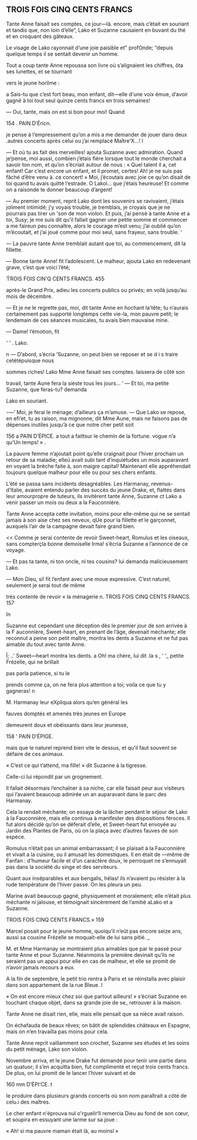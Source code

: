 ## TROIS FOIS CINQ CENTS FRANCS

Tante Anne faisait ses comptes, ce jour—là. encore, mais c’était en souriant et tandis que, non loin d’elle“, Lako et Suzanne causaient en buvant du thé et en croquant des gâteaux.

Le visage de Lako rayonnait d’une joie paisible et" profOnde; “depuis quelque temps il se sentait devenir un homme.

Tout a coup tante Anne repoussa son livre où s’alignaient les chiffres, ôta ses lunettes, et se tournant

vers le jeune horilme :

a Sais-tu que c’est fort beau, mon enfant, dit—elle d'une voix émue, d’avoir gagné à toi tout seul quinze cents francs en trois semaines!

— Oui, tante, mais on est si bon pour moi! Quand

154 . PAIN D’Éricn.

je pense à l’empressement qu’on a mis a me demander de jouer dans deux .autres concerts après celui ou j’ai remplacé Maître'X...! l

— Et où tu as fait des merveilles! ajouta Suzanne avec admiration. Quand je‘pense, moi aussi, combien j’étais fière lorsque tout le monde cherchait a savoir ton nom, et qu’on s’écriait autour de nous : « Quel talent il a, cet enfant! Car c’est encore un enfant, et il promet, certes! Ah! je ne suis pas fâché d’être venu à. ce concert! » Moi, j’écoutais avec joie ce qu’on disait de toi quand tu avais quitté l’estrade. O Lakol... que j’étais heureuse! Et comme on a raisonde te donner beaucoup d’argent!

— Au premier moment, reprit Lako dont les souvenirs se ravivaient, j’étais joliment intimidé; j’y voyais trouble, je tremblais, je croyais que je ne pourrais pas tirer un 'son de mon violon. Et puis, j’ai pensé à tante Anne et a toi, Susy; je me suis dit qu’il fallait gagner une petite somme et commencer a me faireun peu connaître, alors le courage m’est venu; j’ai oublié qu’on m’écoutait, et j’ai joué comme pour moi seul, sans frayeur, sans trouble. '

— La pauvre tante Anne tremblait autant que toi, au commencement, dit la fillette.

— Bonne tante Anne! fit l’adolescent. Le malheur, ajouta Lako en redevenant grave, c’est que voici l’été;

 

’Î‘ROIS FOIS CIN'Q CENTS FRANCS. 455

après-le Grand Prix, adieu les concerts publics ou privés; en voilà jusqu’au mois de décembre.

— Et je ne le regrette pas, moi, dit tante Anne en hochant la'tête; tu n’aurais certainement pas supporté longtemps cette vie-la, mon pauvre petit; le lendemain de ces séances musicales, tu avais bien mauvaise mine.

— Dame! l’émotion, fit

  ' ' . Lako.

n — D’abord, s’écria 'Suzanne, on peut bien se reposer et se d i s traire cetétépuisque nous

sommes riches! Lako Mme Anne faisait ses comptes. laissera de côté son

travail, tante Aune fera la sieste tous les jours... ‘ — Et toi, ma petite Suzanne, que feras-tu? demanda

Lako en souriant.

-—' Moi, je ferai le ménage; d’ailleurs ça m’amuse. — Que Lako se repose, en efi‘et, tu as raison, ma mignonne, dit Mme Aune, mais ne faisons pas de dépenses inutiles jusqu’à ce que notre cher petit soit

156 a PAIN D’ÉPICE. a tout a faittsur le chemin de la fortune.  vogue n’a qu’Un temps! » .

La pauvre femme n’ajoutait point qu’elle craignait pour l’hiver prochain un retour de sa maladie; elleü avait subi tant d’inquiétudes un mois auparavant en voyant la brèche faite à, son maigre capital! Maintenant elle appréhendait toujours quelque malheur pour elle ou pour ses chers enfants.

L’été se passa sans incidents désagréables. Les Harmanay, revenus- d’ltalie, avaient entendu parler des succès du jeune Drake, et, flattés dans leur amourpropre de tuteurs, ils invitèrent tante Anne, Suzanne ct Lako a venir passer un mois ou deux a la Fauconnière.

Tante Anne accepta cette invitation, moins pour elle-même qui ne se sentait jamais à son aise chez ses neveux, qUe pour la fillette et le garçonnet, auxquels l’air de la campagne devait faire grand bien.

<< Comme je serai contente de revoir Sweet-heart, Romulus et les oiseaux, sans compterçla bonne demoiselle Irma! s’écria Suzanne a l’annonce de ce voyage.

— Et pas ta tante, ni ton oncle, ni tes cousins? lui demanda malicieusement Lako.

— Mon Dieu, si! fit l’enfant avec une moue expressive. C’est naturel; seulement je serai tout de même

très contente de revoir « la ménagerie n. TROIS FOIS CINQ CENTS FRANCS. 157

In

Suzanne eut cependant une déception dès le premier jour de son arrivée à la F auconnière, Sweet-heart, en prenant de l’âge, devenait méchante; elle reconnut a peine son petit maître, montra les dents a Suzanne et ne fut pas aimable du tout avec tante Anne.


Î; ..'  Sweet—heart montra les dents. a Oh! ma chère, lui dit .la s , ' ‘_ petite Frézelle, qui ne brillait

pas parla patience, si tu le

prends comme ça, on ne fera plus attention a toi; voila ce que tu y gagneras! n

M. Harmanay leur eXpliqua alors qu’en général les

fauves domptés et amenés très jeunes en Europe

demeurent doux et obéissants dans leur jeunesse,

158 ' PAIN D’ÉPIGE.

mais que le naturel reprend bien vite le dessus, et qu’il faut souvent se défaire de ces animaux.

« C’est ce qui t’attend, ma fille! » dit Suzanne à la tigresse.

Celle-ci lui répondit par un grognement.

ll fallait désormais l’enchaîner à sa niche, car elle faisait peur aux visiteurs qui l’avaient beaucoup admirée un an auparavant dans le parc des Harmanay.

Cela la rendait méchante; on essaya de la lâcher pendant le séjour de Lako à la Fauconnière, mais elle continua à manifester des dispositions féroces. Il fut alors décidé qu’on se déferait d’elle, et Sweet-heart fut envoyée au Jardin des Plantes de Paris, où on la plaça avec d’autres fauves de son espèce.

Romulus n’était pas un animal embarrassant; il se plaisait à la Fauconnière et vivait a la cuisine, ou il amusait les domestiques. Il en était de —même de Fanfan : d’humeur facile et d’un caractère doux, le perroquet ne s’ennuyait pas dans la société du singe et des serviteurs.

Quant aux inséparables et aux bengalis, hélas! ils n’avaient pu résister à la rude température de l’hiver passé. On les pleura un peu.

Marine avait beaucoup gagné, physiquement et moralement; elle n’était plus méchante ni jalouse, et témoignait sincèrement de l’amitié aLako et a Suzanne.

TROIS FOIS CINQ CENTS FRANCS.» 159

Marcel posait pour le jeune homme, quoiqu’il n’eût pas encore seize ans, aussi sa cousine Frézelle se moquait-elle de lui sans pitié. _

M. et Mme Harmanay se montraient plus aimables que par le passé pour tante Anne et pour Suzanne. Néanmoins la première devinait qu’ils ne seraient pas un appui pour elle en cas de malheur, et elle se promit de n’avoir jamais recours a eux.

A la fin de septembre, le petit trio rentra à Paris et se réinstalla avec plaisir dans son appartement de la rue Bleue. I

« On est encore mieux chez soi que partout ailleurs! » s’écriait Suzanne en touchant chaque objet, dans sa grande joie de se_ retrouver à la maison.

Tante Anne ne disait rien, elle, mais elle pensait que sa nièce avait raison.

On échafauda de beaux rêves; on bâtit de splendides châteaux en Espagne, mais on n’en travailla pas moins pour cela.

Tante Anne reprit vaillamment son crochet, Suzanne ses études et les soins du petit ménage, Lako son violon.

Novembre arriva, et le jeune Drake fut demandé pour tenir une partie dans un quatuor; il s’en acquitta bien, fut complimenté et reçut trois cents francs. De plus, on lui promit de le lancer l’hiver suivant et de

160 mm D’ÉPI‘CE. t

le produire dans plusieurs grands concerts où son nom paraîtrait a côté de celu.i des maîtres.

Le cher enfant n'éprouva nul o'rgueilr‘ll remercia Dieu au fond de son cœur, et soupira en essuyant une larme sur sa joue :

« Ah! si ma pauvre maman était là, au moinsî »
